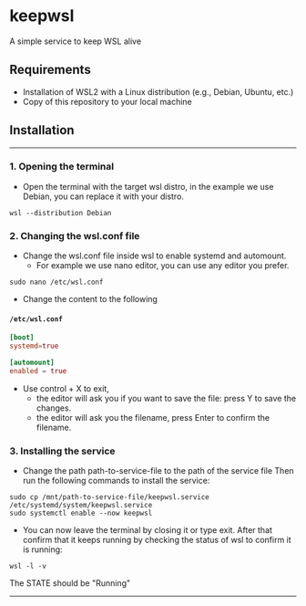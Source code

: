 # keepwsl
A simple service to keep WSL alive

## Requirements
- Installation of WSL2 with a Linux distribution (e.g., Debian, Ubuntu, etc.)
- Copy of this repository to your local machine

## Installation
---

### 1. Opening the terminal

- Open the terminal with the target wsl distro, in the example we use Debian, you can replace it with your distro.
```
wsl --distribution Debian
```

### 2. Changing the wsl.conf file

- Change the wsl.conf file inside wsl to enable systemd and automount.
  - For example we use nano editor, you can use any editor you prefer.
```
sudo nano /etc/wsl.conf
```

  - Change the content to the following

#### `/etc/wsl.conf`
```conf
[boot]
systemd=true

[automount]
enabled = true
```

- Use control + X to exit, 
	- the editor will ask you if you want to save the file: press Y to save the changes.
	- the editor will ask you the filename, press Enter to confirm the filename.

### 3. Installing the service

- Change the path path-to-service-file to the path of the service file Then run the following commands to install the service:
```
sudo cp /mnt/path-to-service-file/keepwsl.service /etc/systemd/system/keepwsl.service
sudo systemctl enable --now keepwsl
```

- You can now leave the terminal by closing it or type exit.
After that confirm that it keeps running by checking the status of wsl to confirm it is running:
```
wsl -l -v
```

The STATE should be "Running"

---